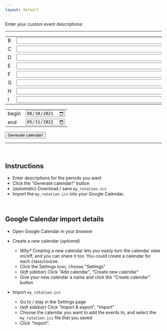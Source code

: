 ```yaml
---
layout: default
---
```


Enter your custom event descriptions:

<hr/>

<table>
<tr><td>B</td><td><input type="text" id="B" size="80%"></td></tr>
<tr><td>C</td><td><input type="text" id="C" size="80%"></td></tr>
<tr><td>D</td><td><input type="text" id="D" size="80%"></td></tr>
<tr><td>E</td><td><input type="text" id="E" size="80%"></td></tr>
<tr><td>F</td><td><input type="text" id="F" size="80%"></td></tr>
<tr><td>G</td><td><input type="text" id="G" size="80%"></td></tr>
<tr><td>H</td><td><input type="text" id="H" size="80%"></td></tr>
<tr><td>I</td><td><input type="text" id="I" size="80%"></td></tr>
</table>

<table>
<tr><td>begin</td><td><input type="date" name="start" id="startTime" value="2021-08-30"></td></tr>
<tr><td>end</td><td><input type="date" name="end" id="endTime" value="2022-05-31"></td></tr>
</table>

<input type="button" value="Generate calendar!" onclick="generateCalendar()">

<br/>
<hr/>
<br/>

## Instructions

- Enter descriptions for the periods you want
- Click the "Generate calendar!" button
- (_automatic_) Download / save `my_rotation.ics`
- Import the `my_rotation.ics` into your Google Calendar.

<br/>

## Google Calendar import details

- Open Google Calendar in your browser

- Create a new calendar (_optional_)
    - _Why?_ Creating a new calendar lets you easily turn the calendar view
      on/off, and you can share it too.  You could create a calendar for each
      class/course.
    - Click the Settings icon, choose "Settings"
    - (_left sidebar_) Click "Add calendar", "Create new calendar"
    - Give your new calendar a name and click the "Create calendar" button 


- Import `my_rotation.ics`
    - Go to / stay in the Settings page
    - (_left sidebar_) Click "Import & export", "Import"
    - Choose the calendar you want to add the events to, and select the
        `my_rotation.ics` file that you saved
    - Click "Import".


<script src="js/ics_transform_bundle.js"></script>

<script>


function download(filename, text) 
{
    let element = document.createElement('a');
    element.setAttribute('href', 'data:text/plain;charset=utf-8,' + encodeURIComponent(text));
    element.setAttribute('download', filename);
    element.style.display = 'none';

    document.body.appendChild(element);
    element.click();
    document.body.removeChild(element);
}


function generateCalendar() 
{
    let periods = ['B', 'C', 'D', 'E', 'F', 'G', 'H', 'I'];
    let schedule = {};

    for (let period of periods)
    {
        let input = document.getElementById(period);
        if (input.value)
            schedule[period] = input.value;
    }

    let startTime = document.getElementById("startTime").value;
    let endTime = document.getElementById("endTime").value;

    let ics = ics_transform.doTransformation(schedule, startTime, endTime);

    download("my_rotation.ics", ics);
}

</script>



